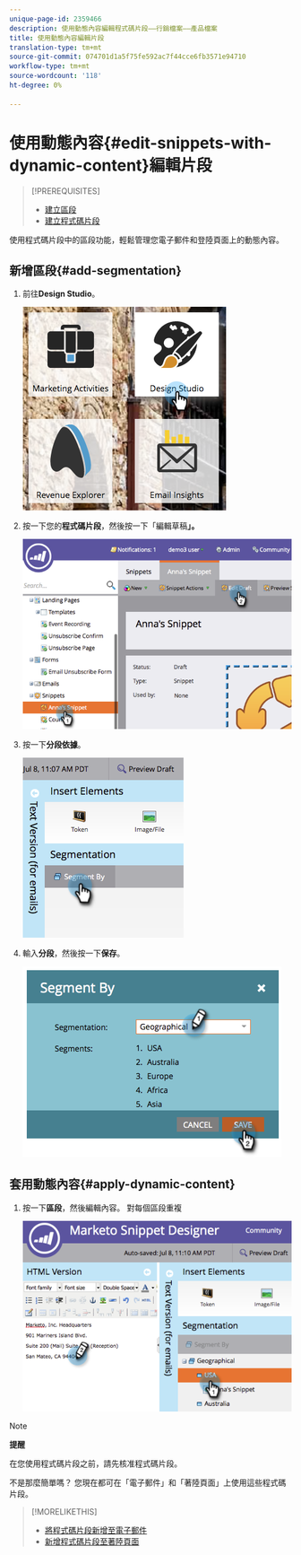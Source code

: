 ```yaml
---
unique-page-id: 2359466
description: 使用動態內容編輯程式碼片段——行銷檔案——產品檔案
title: 使用動態內容編輯片段
translation-type: tm+mt
source-git-commit: 074701d1a5f75fe592ac7f44cce6fb3571e94710
workflow-type: tm+mt
source-wordcount: '118'
ht-degree: 0%

---
```



# 使用動態內容{#edit-snippets-with-dynamic-content}編輯片段

>[!PREREQUISITES]
>
>* [建立區段](../../../../product-docs/personalization/segmentation-and-snippets/segmentation/create-a-segmentation.md)
>* [建立程式碼片段](create-a-snippet.md)

>



使用程式碼片段中的區段功能，輕鬆管理您電子郵件和登陸頁面上的動態內容。

## 新增區段{#add-segmentation}

1. 前往&#x200B;**Design Studio**。

   ![](assets/designstudio-1.png)

1. 按一下您的**程式碼片段**，然後按一下「編輯草稿&#x200B;**」。**

   ![](assets/image2014-9-16-8-3a59-3a14.png)

1. 按一下&#x200B;**分段依據**。

   ![](assets/image2014-9-16-8-3a59-3a27.png)

1. 輸入**分段**，然後按一下&#x200B;**保存**。

   ![](assets/image2014-9-16-8-3a59-3a42.png)

## 套用動態內容{#apply-dynamic-content}

1. 按一下**區段**，然後編輯內容。 對每個區段重複

   ![](assets/image2014-9-16-8-3a59-3a59.png)

>[!NOTE]
>
>**提醒**
>
>在您使用程式碼片段之前，請先核准程式碼片段。

不是那麼簡單嗎？ 您現在都可在「電子郵件」和「著陸頁面」上使用這些程式碼片段。

>[!MORELIKETHIS]
>
>* [將程式碼片段新增至電子郵件](../../../../product-docs/email-marketing/general/functions-in-the-editor/add-a-snippet-to-an-email.md)
>* [新增程式碼片段至著陸頁面](../../../../product-docs/demand-generation/landing-pages/personalizing-landing-pages/add-a-snippet-to-a-landing-page.md)

>



